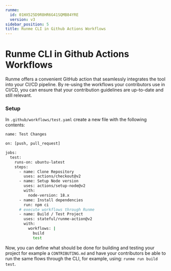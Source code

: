 ```yaml
---
runme:
  id: 01HX525D9R8HR6G41SQMB84YRE
  version: v3
sidebar_position: 5
title: Runme CLI in Github Actions Workflows
---
```


# Runme CLI in Github Actions Workflows

Runme offers a convenient GitHub action that seamlessly integrates the tool into your CI/CD pipeline. By re-using the workflows your contributors use in CI/CD, you can ensure that your contribution guidelines are up-to-date and still relevant.

### **Setup**

In `.github/workflows/test.yaml` create a new file with the following contents:

```sh {"id":"01HPP31K68R699TBAS603S57DG"}
name: Test Changes

on: [push, pull_request]

jobs:
  test:
    runs-on: ubuntu-latest
    steps:
      - name: Clone Repository
        uses: actions/checkout@v2
      - name: Setup Node version
        uses: actions/setup-node@v2
        with:
          node-version: 18.x
      - name: Install dependencies
        run: npm ci
      # execute workflows through Runme
      - name: Build / Test Project
        uses: stateful/runme-action@v2
        with:
          workflows: |
            build
            test
```

Now, you can define what should be done for building and testing your project for example a `CONTRIBUTING.md` and have your contributors be able to run the same flows through the CLI, for example, using: `runme run build test`.
